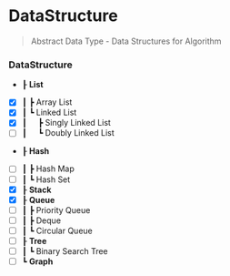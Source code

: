 # DataStructure
> Abstract Data Type - Data Structures for Algorithm
### DataStructure
- ┠ __List__
- [x] ┃&nbsp;┣ Array List  
- [x] ┃&nbsp;┗ Linked List
- [x] ┃&nbsp;&nbsp;&nbsp;&nbsp;&nbsp;┣ Singly Linked List
- [ ] ┃&nbsp;&nbsp;&nbsp;&nbsp;&nbsp;┗ Doubly Linked List  
- ┠ __Hash__
- [ ] ┃&nbsp;┣ Hash Map
- [ ] ┃&nbsp;┗ Hash Set
- [x] ┠ __Stack__
- [x] ┠ __Queue__
- [ ] ┃&nbsp;┣ Priority Queue
- [ ] ┃&nbsp;┣ Deque
- [ ] ┃&nbsp;┗ Circular Queue
- [ ] ┠ __Tree__
- [ ] ┃&nbsp;┗ Binary Search Tree
- [ ] ┗ __Graph__
